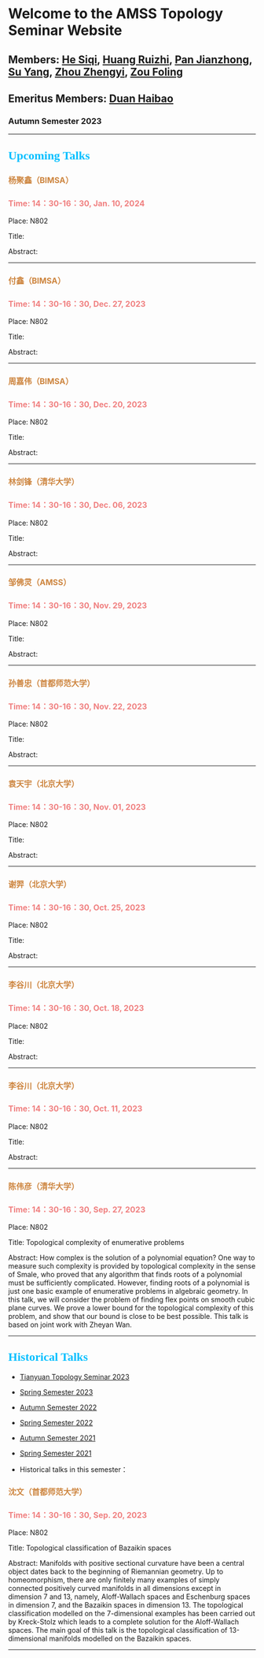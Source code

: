 # Welcome to the AMSS Topology Seminar Website 

## Members: [He Siqi](https://sites.google.com/scgp.stonybrook.edu/siqi-he-math-homepage/research), [Huang Ruizhi](https://sites.google.com/site/hrzsea/), [Pan Jianzhong](http://www.math.ac.cn/people/professor/202204/t20220412_695402.html), [Su Yang](http://homepage.amss.ac.cn/research/homePage/557e5446387442b580e7cead66328f23/myHomePage.html), [Zhou Zhengyi](https://sites.google.com/view/zhengyizhou/), [Zou Foling](https://sites.google.com/umich.edu/foling-zou/home)

## Emeritus Members: [Duan Haibao](https://www.researchgate.net/profile/Haibao-Duan)

### Autumn Semester 2023

-------------------------------------------------------------------------------------------
## <font color=DeepSkyBlue size=5 face="黑体">Upcoming Talks</font>



### <font color=Peru size=3> 杨聚鑫（BIMSA） </font>

### <font color=LightCoral size=3>Time: 14：30-16：30, Jan. 10, 2024 </font>

Place: N802

Title: 


Abstract: 

-------------------------------------------------------------------------------------------

### <font color=Peru size=3> 付鑫（BIMSA） </font>

### <font color=LightCoral size=3>Time: 14：30-16：30, Dec. 27, 2023 </font>

Place: N802

Title: 


Abstract: 

-------------------------------------------------------------------------------------------



### <font color=Peru size=3> 周嘉伟（BIMSA） </font>

### <font color=LightCoral size=3>Time: 14：30-16：30, Dec. 20, 2023 </font>

Place: N802

Title: 


Abstract: 

-------------------------------------------------------------------------------------------

### <font color=Peru size=3> 林剑锋（清华大学） </font>

### <font color=LightCoral size=3>Time: 14：30-16：30, Dec. 06, 2023 </font>

Place: N802

Title: 


Abstract: 

-------------------------------------------------------------------------------------------




### <font color=Peru size=3> 邹佛灵（AMSS） </font>

### <font color=LightCoral size=3>Time: 14：30-16：30, Nov. 29, 2023 </font>

Place: N802

Title: 


Abstract: 

-------------------------------------------------------------------------------------------




### <font color=Peru size=3> 孙善忠（首都师范大学） </font>

### <font color=LightCoral size=3>Time: 14：30-16：30, Nov. 22, 2023 </font>

Place: N802

Title: 


Abstract: 

-------------------------------------------------------------------------------------------



### <font color=Peru size=3> 袁天宇（北京大学） </font>

### <font color=LightCoral size=3>Time: 14：30-16：30, Nov. 01, 2023 </font>

Place: N802

Title: 


Abstract: 

-------------------------------------------------------------------------------------------

### <font color=Peru size=3> 谢羿（北京大学） </font>

### <font color=LightCoral size=3>Time: 14：30-16：30, Oct. 25, 2023 </font>

Place: N802

Title: 


Abstract: 

-------------------------------------------------------------------------------------------

### <font color=Peru size=3> 李谷川（北京大学） </font>

### <font color=LightCoral size=3>Time: 14：30-16：30, Oct. 18, 2023 </font>

Place: N802

Title: 


Abstract: 

-------------------------------------------------------------------------------------------

### <font color=Peru size=3> 李谷川（北京大学） </font>

### <font color=LightCoral size=3>Time: 14：30-16：30, Oct. 11, 2023</font>

Place: N802

Title: 


Abstract: 

-------------------------------------------------------------------------------------------


### <font color=Peru size=3> 陈伟彦（清华大学） </font>

### <font color=LightCoral size=3>Time: 14：30-16：30, Sep. 27, 2023 </font>

Place: N802

Title: Topological complexity of enumerative problems


Abstract: How complex is the solution of a polynomial equation? One way to measure such complexity is provided by topological complexity in the sense of Smale, who proved that any algorithm that finds roots of a polynomial must be sufficiently complicated. However, finding roots of a polynomial is just one basic example of enumerative problems in algebraic geometry. In this talk, we will consider the problem of finding flex points on smooth cubic plane curves. We prove a lower bound for the topological complexity of this problem, and show that our bound is close to be best possible. This talk is based on joint work with Zheyan Wan.
 

-------------------------------------------------------------------------------------------




## <font color=DeepSkyBlue size=5 face="黑体">Historical Talks</font>

-	[Tianyuan Topology Seminar 2023](https://hrzsea.github.io/Tianyuan-Topology-2023/)
-	[Spring Semester 2023](https://hrzsea.github.io/AMSS-Topology-Seminar-2023Spring/) 
-	[Autumn Semester 2022](https://hrzsea.github.io/AMSS-Topology-Seminar-2022Autumn/)  
-	[Spring Semester 2022](https://hrzsea.github.io/AMSS-Topology-Seminar-2022Spring/) 
-	[Autumn Semester 2021](https://hrzsea.github.io/AMSS-Topology-Seminar-2021Autumn/) 
-	[Spring Semester 2021](https://hrzsea.github.io/AMSS-Topology-Seminar-2021Spring/) 

-	Historical talks in this semester：



### <font color=Peru size=3> 沈文（首都师范大学） </font>

### <font color=LightCoral size=3>Time: 14：30-16：30, Sep. 20, 2023 </font>

Place: N802

Title: Topological classification of Bazaikin spaces


Abstract: Manifolds with positive sectional curvature have been a central object dates back to the beginning of Riemannian geometry. Up to homeomorphism, there are only finitely many examples of simply connected positively curved manifolds in all dimensions except in dimension 7 and 13, namely, Aloff-Wallach spaces and Eschenburg spaces in dimension 7, and the Bazaikin spaces in dimension 13. The topological classification modelled on the 7-dimensional examples has been carried out by Kreck-Stolz which leads to a complete solution for the Aloff-Wallach spaces. The main goal of this talk is the topological classification of 13-dimensional manifolds modelled on the Bazaikin spaces. 

-------------------------------------------------------------------------------------------







